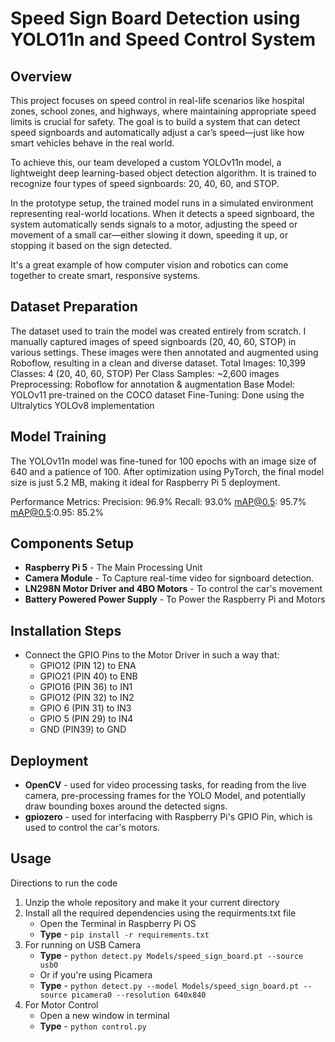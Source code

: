 # Speed Sign Board Detection using YOLO11n and Speed Control System

## Overview

This project focuses on speed control in real-life scenarios like hospital zones, school zones, and highways, where maintaining appropriate speed limits is crucial for safety. The goal is to build a system that can detect speed signboards and automatically adjust a car’s speed—just like how smart vehicles behave in the real world.

To achieve this, our team developed a custom YOLOv11n model, a lightweight deep learning-based object detection algorithm. It is trained to recognize four types of speed signboards: 20, 40, 60, and STOP.

In the prototype setup, the trained model runs in a simulated environment representing real-world locations. When it detects a speed signboard, the system automatically sends signals to a motor, adjusting the speed or movement of a small car—either slowing it down, speeding it up, or stopping it based on the sign detected.

It's a great example of how computer vision and robotics can come together to create smart, responsive systems.

## Dataset Preparation

The dataset used to train the model was created entirely from scratch. I manually captured images of speed signboards (20, 40, 60, STOP) in various settings. These images were then annotated and augmented using Roboflow, resulting in a clean and diverse dataset.
 Total Images: 10,399
 Classes: 4 (20, 40, 60, STOP)
 Per Class Samples: ~2,600 images
 Preprocessing: Roboflow for annotation & augmentation
 Base Model: YOLOv11 pre-trained on the COCO dataset
 Fine-Tuning: Done using the Ultralytics YOLOv8 implementation

## Model Training

The YOLOv11n model was fine-tuned for 100 epochs with an image size of 640 and a patience of 100. After optimization using PyTorch, the final model size is just 5.2 MB, making it ideal for Raspberry Pi 5 deployment.

</u> Performance Metrics:
 Precision: 96.9%
 Recall: 93.0%
 mAP@0.5: 95.7%
 mAP@0.5:0.95: 85.2%

## Components Setup

- **Raspberry Pi 5** - The Main Processing Unit
- **Camera Module**  - To Capture real-time video for signboard detection.
- **LN298N Motor Driver and 4BO Motors** - To control the car's movement
- **Battery Powered Power Supply** - To Power the Raspberry Pi and Motors

## Installation Steps

- Connect the GPIO Pins to the Motor Driver in such a way that:
  - GPIO12 (PIN 12) to ENA 
  - GPIO21 (PIN 40) to ENB 
  - GPIO16 (PIN 36) to IN1
  - GPIO12 (PIN 32) to IN2
  - GPIO 6 (PIN 31) to IN3
  - GPIO 5 (PIN 29) to IN4
  - GND    (PIN39)  to GND

## Deployment

- **OpenCV** - used for video processing tasks, for reading from the live camera, pre-processing frames for the YOLO Model, and potentially draw bounding boxes around the detected signs.
- **gpiozero** - used for interfacing with Raspberry Pi's GPIO Pin, which is used to control the car's motors.    

## Usage 

Directions to run the code
1. Unzip the whole repository and make it your current directory 
2. Install all the required dependencies using the requirments.txt file
    * Open the Terminal in Raspberry Pi OS
    * **Type** - `pip install -r requirements.txt`
3. For running on USB Camera 
    * **Type** - `python detect.py Models/speed_sign_board.pt --source usb0`
    * Or if you're using Picamera
    * **Type** - `python detect.py --model Models/speed_sign_board.pt --source picamera0 --resolution 640x840`
4. For Motor Control
   * Open a new window in terminal
   * **Type** - `python control.py`
  


